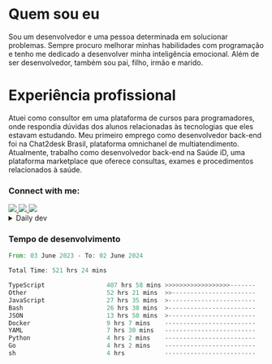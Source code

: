 # Quem sou eu
Sou um desenvolvedor e uma pessoa determinada em solucionar problemas. Sempre procuro melhorar minhas habilidades com programação e tenho me dedicado a desenvolver minha inteligência emocional. Além de ser desenvolvedor, também sou pai, filho, irmão e marido.

# Experiência profissional
Atuei como consultor em uma plataforma de cursos para programadores, onde respondia dúvidas dos alunos relacionadas às tecnologias que eles estavam estudando.
Meu primeiro emprego como desenvolvedor back-end foi na Chat2desk Brasil, plataforma omnichanel de multiatendimento.
Atualmente, trabalho como desenvolvedor back-end na Saúde iD, uma plataforma marketplace que oferece consultas, exames e procedimentos relacionados à saúde.

### Connect with me:
<a href="https://www.linkedin.com/in/theusmoreira" target="_blank" >
<img src="https://img.shields.io/badge/linkedin-%230077B5.svg?&style=for-the-badge&logo=linkedin&logoColor=white ">
</a>
<a href="https://www.instagram.com/matheus.s.moreira/" target="_blank">
<img src="https://img.shields.io/badge/instagram-%23E4405F.svg?&style=for-the-badge&logo=instagram&logoColor=white">
</a>
<a href="mailto:matheussm301@gmail.com"  target="_blank">
<img src="https://img.shields.io/badge/gmail-%23E4405F.svg?&style=for-the-badge&logo=gmail&logoColor=white">
</a>


<details>
  <summary>Daily dev </summary>
<p>
  <a href="https://app.daily.dev/matheussantos"><img src="https://github.com/matheus-santos-moreira/matheus-santos-moreira/blob/master/devcard.svg" width="200" alt="Matheus Santos's Dev Card"/></a>
 </p>
</details>

<h3>Tempo de desenvolvimento</h3>

<!--START_SECTION:waka-->

```rust
From: 03 June 2023 - To: 02 June 2024

Total Time: 521 hrs 24 mins

TypeScript                 407 hrs 58 mins >>>>>>>>>>>>>>>>>>-------   71.11 %
Other                      52 hrs 21 mins  >>-----------------------   09.12 %
JavaScript                 27 hrs 35 mins  >------------------------   04.81 %
Bash                       26 hrs 38 mins  >------------------------   04.64 %
JSON                       13 hrs 50 mins  >------------------------   02.41 %
Docker                     9 hrs 7 mins    -------------------------   01.59 %
YAML                       7 hrs 30 mins   -------------------------   01.31 %
Python                     4 hrs 2 mins    -------------------------   00.70 %
Go                         4 hrs 2 mins    -------------------------   00.70 %
sh                         4 hrs           -------------------------   00.70 %
```

<!--END_SECTION:waka-->
